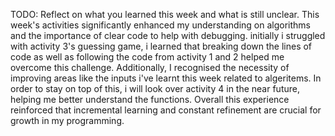 TODO: Reflect on what you learned this week and what is still unclear.
This week's activities significantly enhanced my understanding on algorithms and the importance of clear code to help with debugging. initially i struggled with activity 3's guessing game, i learned that breaking down the lines of code as well as following the code from activity 1 and 2 helped me overcome this challenge. Additionally, I recognised the necessity of improving areas like the inputs i've learnt this week related to algeritems. In order to stay on top of this, i will look over activity 4 in the near future, helping me better understand the functions. Overall this experience reinforced that incremental learning and constant refinement are crucial for growth in my programming.

